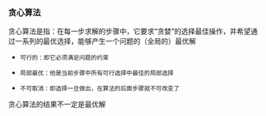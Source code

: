 ### 贪心算法

贪心算法是指：在每一步求解的步骤中，它要求“贪婪”的选择最佳操作，并希望通过一系列的最优选择，能够产生一个问题的（全局的）最优解
- `可行的：即它必须满足问题的约束`

- `局部最优：他是当前步骤中所有可行选择中最佳的局部选择`

- `不可取消：即选择一旦做出，在算法的后面步骤就不可改变了`

贪心算法的结果不一定是最优解